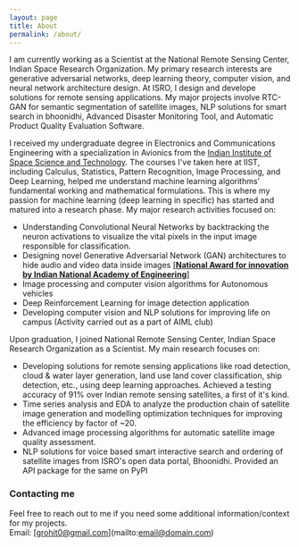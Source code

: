 ```yaml
---
layout: page
title: About
permalink: /about/
---
```


I am currently working as a Scientist at the National Remote Sensing Center, Indian Space Research Organization. My primary research interests are generative adversarial networks, deep learning theory, computer vision, and neural network architecture design. At ISRO, I design and develope solutions for remote sensing applications. My major projects involve RTC-GAN for semantic segmentation of satellite images, NLP solutions for smart search in bhoonidhi, Advanced Disaster Monitoring Tool, and Automatic Product Quality Evaluation Software.

I received my undergraduate degree in Electronics and Communications Engineering with a specialization in Avionics from the [Indian Institute of Space Science and Technology](https://www.iist.ac.in/). The courses I've taken here at IIST, including Calculus, Statistics, Pattern Recognition, Image Processing, and Deep Learning, helped me understand machine learning algorithms' fundamental working and mathematical formulations. This is where my passion for machine learning (deep learning in specific) has started and matured into a research phase. My major research activities focused on:
- Understanding Convolutional Neural Networks by backtracking the neuron activations to visualize the vital pixels in the input image responsible for classification. 
- Designing novel Generative Adversarial Network (GAN) architectures to hide audio and video data inside images [[**National Award for innovation by Indian National Academy of Engineering**]](RohitGandikota.github.io/awards)
- Image processing and computer vision algorithms for Autonomous vehicles 
- Deep Reinforcement Learning for image detection application
- Developing computer vision and NLP solutions for improving life on campus (Activity carried out as a part of AIML club)

Upon graduation, I joined National Remote Sensing Center, Indian Space Research Organization as a Scientist. My main research focuses on:
- Developing solutions for remote sensing applications like road detection, cloud & water layer generation, land use land cover classification, ship detection, etc., using deep learning approaches. Achieved a testing accuracy of 91% over Indian remote sensing satellites, a first of it's kind. 
- Time series analysis and EDA to analyze the production chain of satellite image generation and modelling optimization techniques for improving the efficiency by factor of ~20. 
- Advanced image processing algorithms for automatic satellite image quality assessment. 
- NLP solutions for voice based smart interactive search and ordering of satellite images from ISRO's open data portal, Bhoonidhi. Provided an API package for the same on PyPI


### Contacting me
Feel free to reach out to me if you need some additional information/context for my projects.  
Email: [grohit0@gmail.com](mailto:email@domain.com\)  
  


